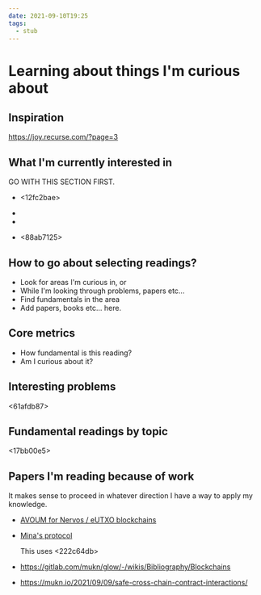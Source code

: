 ```yaml
---
date: 2021-09-10T19:25
tags: 
  - stub
---
```


# Learning about things I'm curious about

## Inspiration

https://joy.recurse.com/?page=3

## What I'm currently interested in

GO WITH THIS SECTION FIRST.
    
- <12fc2bae> 
    
- <a00c56d6>

- <d1109ee6> 

- <88ab7125>

## How to go about selecting readings?

- Look for areas I'm curious in, or
- While I'm looking through problems, papers etc...
- Find fundamentals in the area
- Add papers, books etc... here.

## Core metrics

- How fundamental is this reading?
- Am I curious about it?

## Interesting problems

<61afdb87>

## Fundamental readings by topic

<17bb00e5>

<b441e7fd>


## Papers I'm reading because of work

It makes sense to proceed in whatever direction I have a way to apply my knowledge.

- [AVOUM for Nervos / eUTXO blockchains](https://docs.google.com/document/d/12atK0oEME0y1GHo_HmqhrcZ3pQeEqB_0tFKknhsjsLY/edit)

- [Mina's protocol](https://minaprotocol.com/blog/what-are-zk-snarks)
  
  This uses <222c64db>

- https://gitlab.com/mukn/glow/-/wikis/Bibliography/Blockchains

- https://mukn.io/2021/09/09/safe-cross-chain-contract-interactions/
